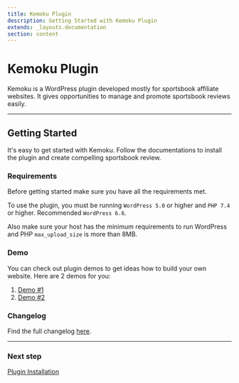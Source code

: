```yaml
---
title: Kemoku Plugin
description: Getting Started with Kemoku Plugin
extends: _layouts.documentation
section: content
---
```


# Kemoku Plugin

Kemoku is a WordPress plugin developed mostly for sportsbook affiliate websites. It gives opportunities to manage and promote sportsbook reviews easily.

---

## Getting Started

It's easy to get started with Kemoku. Follow the documentations to install the plugin and create compelling sportsbook review.

### Requirements

Before getting started make sure you have all the requirements met.

To use the plugin, you must be running `WordPress 5.0` or higher and `PHP 7.4` or higher.
Recommended `WordPress 6.6`.

Also make sure your host has the minimum requirements to run WordPress and PHP `max_upload_size` is more than 8MB.

### Demo

You can check out plugin demos to get ideas how to build your own website. Here are 2 demos for you:

1. [Demo #1](https://demos.dinomatic.com/havana)
2. [Demo #2](https://demos.dinomatic.com/manila)

### Changelog

Find the full changelog [here](https://dinomatic.com/plugins/kemoku/changelog).

---

### Next step

[Plugin Installation](/docs/kemoku/installation/)
